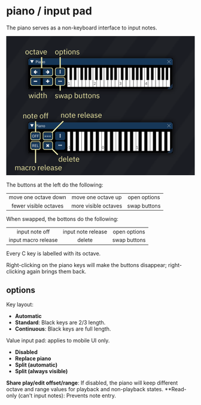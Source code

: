 # piano / input pad

The piano serves as a non-keyboard interface to input notes.

![piano chart](piano.png)

The buttons at the left do the following:

|  |  |  |
| :---: | :---: | :---: |
| move one octave down | move one octave up | open options |
| fewer visible octaves | more visible octaves | swap buttons |

When swapped, the bottons do the following:

|  |  |  |
| :---: | :---: | :---: |
| input note off | input note release | open options |
| input macro release | delete | swap buttons |

Every C key is labelled with its octave.

Right-clicking on the piano keys will make the buttons disappear; right-clicking again brings them back.

## options

Key layout:
- **Automatic**
- **Standard**: Black keys are 2/3 length.
- **Continuous**: Black keys are full length.

Value input pad: applies to mobile UI only.
- **Disabled**
- **Replace piano**
- **Split (automatic)**
- **Split (always visible)**

**Share play/edit offset/range**: If disabled, the piano will keep different octave and range values for playback and non-playback states.
**Read-only (can't input notes): Prevents note entry.